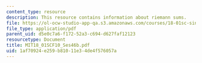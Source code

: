 ```yaml
---
content_type: resource
description: This resource contains information about riemann sums.
file: https://ol-ocw-studio-app-qa.s3.amazonaws.com/courses/18-01sc-single-variable-calculus-fall-2010/1af70924e259b81011e34de4f576057a_MIT18_01SCF10_Ses46b.pdf
file_type: application/pdf
parent_uid: d5e0c7a6-f172-52a3-c694-d627faf12123
resourcetype: Document
title: MIT18_01SCF10_Ses46b.pdf
uid: 1af70924-e259-b810-11e3-4de4f576057a
---
```

